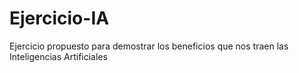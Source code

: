 # Ejercicio-IA
Ejercicio propuesto para demostrar los beneficios que nos traen las Inteligencias Artificiales
